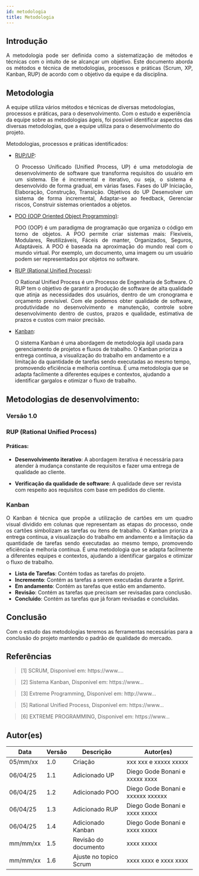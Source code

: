 ```yaml
---
id: metodologia
title: Metodologia
---
```

 
 
## Introdução
 
<p align = "justify">
A metodologia pode ser definida como a sistematização de métodos e técnicas com o intuito de se alcançar um objetivo. Este documento aborda os métodos e técnica de metodologias, processos e práticas (Scrum, XP, Kanban, RUP) de acordo com o objetivo da equipe e da disciplina.
</p>
 
## Metodologia
A equipe utiliza vários métodos e técnicas de diversas metodologias, processos e práticas, para o desenvolvimento. Com o estudo e  experiência da equipe sobre as metodologias ágeis, foi possível identificar aspectos das diversas metodologias, que a equipe utiliza para o desenvolvimento do projeto.
 
Metodologias, processos e práticas identificados:
 
 
- [RUP/UP](https://www.../):<p align = "justify">
O Processo Unificado (Unified Process, UP) é uma metodologia de desenvolvimento de software que transforma requisitos do usuário em um sistema. Ele é incremental e iterativo, ou seja, o sistema é desenvolvido de forma gradual, em várias fases. Fases do UP Iniciação, Elaboração, Construção, Transição. Objetivos do UP Desenvolver um sistema de forma incremental, Adaptar-se ao feedback, Gerenciar riscos, Construir sistemas orientados a objetos. 
</p>
 
- [POO (OOP Oriented Object Programming)](https://www....):<p align = "justify">
POO (OOP) é um paradigma de programação que organiza o código em torno de objetos. A POO permite criar sistemas mais: Flexíveis, Modulares, Reutilizáveis, Fáceis de manter, Organizados, Seguros, Adaptáveis. A POO é baseada na aproximação do mundo real com o mundo virtual. Por exemplo, um documento, uma imagem ou um usuário podem ser representados por objetos no software. 
</p>
 
- [RUP (Rational Unified Process)](https://www....):<p align = "justify">
O Rational Unified Process é um Processo de Engenharia de Software. O RUP tem o objetivo de garantir a produção de software de alta qualidade que atinja as necessidades dos usuários, dentro de um cronograma e orçamento previsível. Com ele podemos obter qualidade de software, produtividade no desenvolvimento e manutenção, controle sobre desenvolvimento dentro de custos, prazos e qualidade, estimativa de prazos e custos com maior precisão.
<p>
 
- [Kanban](https://www...):</p>
   O sistema Kanban é uma abordagem de metodologia ágil usada para gerenciamento de projetos e fluxos de trabalho. O Kanban prioriza a entrega contínua, a visualização do trabalho em andamento e a limitação da quantidade de tarefas sendo executadas ao mesmo tempo, promovendo eficiência e melhoria contínua. É uma metodologia que se adapta facilmente a diferentes equipes e contextos, ajudando a identificar gargalos e otimizar o fluxo de trabalho.
<p align = "justify">
 
 
## Metodologias de desenvolvimento:
 
### Versão 1.0
 
### RUP (Rational Unified Process)
 
#### Práticas:
 
- **Desenvolvimento iterativo**: A
abordagem iterativa é necessária para atender à mudança constante de requisitos e fazer uma entrega de qualidade ao cliente.
 
- **Verificação da qualidade de software**: A qualidade deve ser revista com
respeito aos requisitos com base em pedidos do cliente.
 
 
### Kanban
 
<p align = "justify">
O Kanban é técnica que propõe a utilização de cartões em um quadro visual dividido em colunas que representam as etapas do processo, onde os cartões simbolizam as tarefas ou itens de trabalho. O Kanban prioriza a entrega contínua, a visualização do trabalho em andamento e a limitação da quantidade de tarefas sendo executadas ao mesmo tempo, promovendo eficiência e melhoria contínua. É uma metodologia que se adapta facilmente a diferentes equipes e contextos, ajudando a identificar gargalos e otimizar o fluxo de trabalho.
</p>
 
- **Lista de Tarefas**: Contém todas as tarefas do projeto.
- **Incremento**: Contém as tarefas a serem executadas durante a Sprint.
- **Em andamento**: Contém as tarefas que estão em andamento.
- **Revisão**: Contém as tarefas que precisam ser revisadas para conclusão.
- **Concluido**: Contém as tarefas que já foram revisadas e concluídas.
 
 
## Conclusão
 
<p align = "justify">
 
Com o estudo das metodologias teremos as ferramentas necessárias para a conclusão do projeto mantendo o padrão de qualidade do mercado.
 
</p>
 
## Referências
 
> [1] SCRUM, Disponivel em: https://www....
 
> [2] Sistema Kanban, Disponivel em: https://www...
 
> [3] Extreme Programming, Disponivel em: http://www...

> [5] Rational Unified Process, Disponivel em: https://www...
 
> [6] EXTREME PROGRAMMING, Disponivel em: https://www...
 
 
## Autor(es)
 
| Data | Versão | Descrição | Autor(es) |
| -- | -- | -- | -- |
| 05/mm/xx | 1.0 | Criação  | xxx xxx e xxxxx xxxxx |
| 06/04/25 | 1.1 | Adicionado UP | Diego Gode Bonani e xxxxx xxxx |
| 06/04/25 | 1.2 | Adicionado POO | Diego Gode Bonani e xxxxxx xxxxxx |
| 06/04/25 | 1.3 | Adicionado RUP | Diego Gode Bonani e xxxx xxxxx |
| 06/04/25 | 1.4 | Adicionado Kanban | Diego Gode Bonani e xxxx xxxxx |
| mm/mm/xx | 1.5 | Revisão do documento | xxxx xxxxx |
| mm/mm/xx | 1.6 | Ajuste no topico Scrum | xxxx xxxx e xxxx xxxx |

